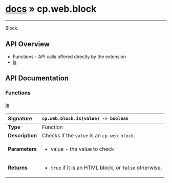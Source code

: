 # [docs](index.md) » cp.web.block
---

Block.

## API Overview
* Functions - API calls offered directly by the extension
 * [is](#is)

## API Documentation

### Functions

#### [is](#is)
| <span style="float: left;">**Signature**</span> | <span style="float: left;">`cp.web.block.is(value) -> boolean` </span>                                                          |
| -----------------------------------------------------|---------------------------------------------------------------------------------------------------------|
| **Type**                                             | Function                                                                                         |
| **Description**                                      | Checks if the `value` is an `cp.web.block`.                                                                                         |
| **Parameters**                                       | <ul><li>value     - the value to check</li></ul>   |
| **Returns**                                          | <ul><li><code>true</code> if it is an HTML block, or <code>false</code> otherwise.</li></ul>            |

